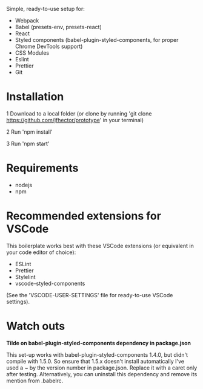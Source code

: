 Simple, ready-to-use setup for:
- Webpack
- Babel (presets-env, presets-react)
- React
- Styled components (babel-plugin-styled-components, for proper Chrome DevTools support)
- CSS Modules
- Eslint
- Prettier
- Git

# Installation

1 Download to a local folder (or clone by running 'git clone https://github.com/jfhector/prototype' in your terminal)

2 Run 'npm install'

3 Run 'npm start'

# Requirements

- nodejs
- npm

# Recommended extensions for VSCode

This boilerplate works best with these VSCode extensions (or equivalent in your code editor of choice):
- ESLint
- Prettier
- Stylelint
- vscode-styled-components

(See the 'VSCODE-USER-SETTINGS' file for ready-to-use VSCode settings).

# Watch outs

**Tilde on babel-plugin-styled-components dependency in package.json**

This set-up works with babel-plugin-styled-components 1.4.0, but didn't compile with 1.5.0. So ensure that 1.5.x doesn't install automatically I've used a ~ by the version number in package.json. Replace it with a caret only after testing. Alternatively, you can uninstall this dependency and remove its mention from .babelrc.
